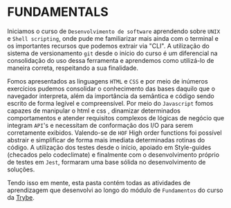 # FUNDAMENTALS

Iniciamos o curso de `Desenvolvimento de software`  aprendendo sobre `UNIX` e `Shell scripting`, onde pude me familiarizar mais ainda com o terminal e os importantes recursos que podemos extrair via "CLI". A utilização do sistema de versionamento `git` desde o início do curso é um diferencial na consolidação do uso dessa ferramenta e aprendemos como utilizá-lo de maneira correta, respeitando a sua finalidade.

Fomos apresentados as linguagens `HTML` e `CSS` e por meio de inúmeros exercícios pudemos consolidar o conhecimento das bases daquilo que o navegador interpreta, além da importância da semântica e código sendo escrito de forma legível e compreensível. Por meio do `Javascript` fomos capazes de manipular o html e css , dinamizar determinados comportamentos e atender requisitos complexos de lógicas de negócio que integram `API`'s e necessitam de conformação dos I/O para serem corretamente exibidos. Valendo-se de `HOF` High order functions foi possível abstrair e simplificar de forma mais imediata determinadas rotinas do código. A utilização dos testes desde o início, apoiado em Style-guides (checados pelo codeclimate) e finalmente com o desenvolvimento próprio de testes em `Jest`, formaram uma base sólida no desenvolvimento de soluções.

Tendo isso em mente, esta pasta contém todas as atividades de aprendizagem que desenvolvi ao longo do módulo de `Fundamentos` do curso da [Trybe](https://www.betrybe.com/).
